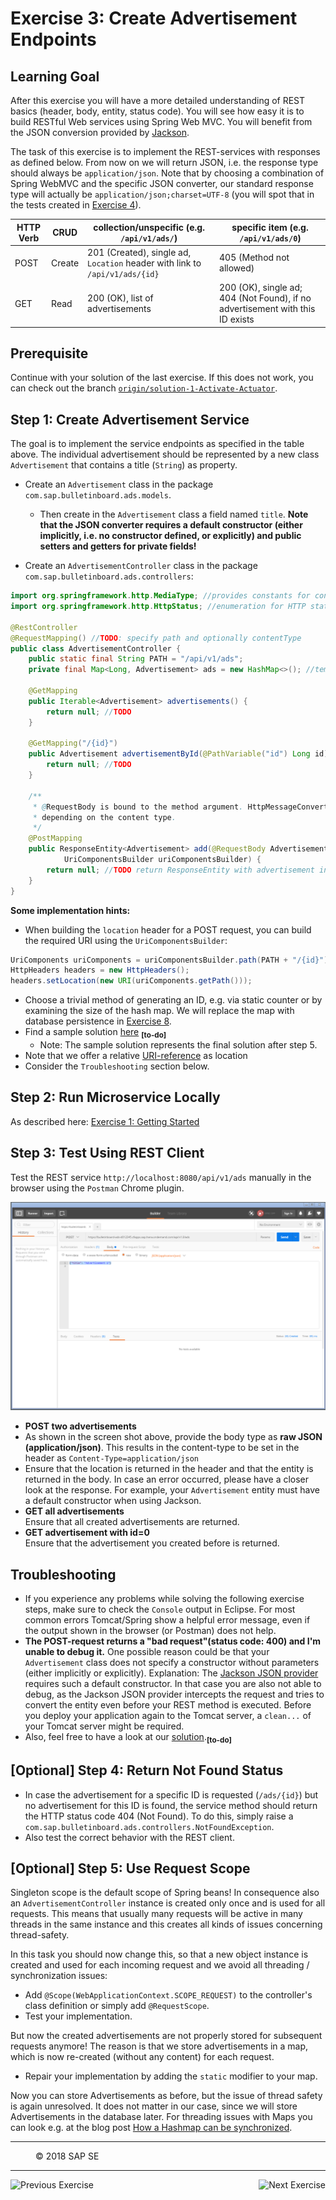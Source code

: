 Exercise 3: Create Advertisement Endpoints
==========================================

## Learning Goal
After this exercise you will have a more detailed understanding of REST basics (header, body, entity, status code). You will see how easy it is to build RESTful Web services using Spring Web MVC. You will benefit from the JSON conversion provided by [Jackson](../Knowledge/JSONConversion.md).

The task of this exercise is to implement the REST-services with responses as defined below. From now on we will return JSON, i.e. the response type should always be `application/json`. Note that by choosing a combination of Spring WebMVC and the specific JSON converter, our standard response type will actually be `application/json;charset=UTF-8`  (you will spot that in the tests created in [Exercise 4](../CreateMicroservice/Exercise_4_CreateServiceTests.md)).

| HTTP Verb |  CRUD      | collection/unspecific (e.g. `/api/v1/ads/`)   | specific item (e.g. `/api/v1/ads/0`)|   
| ----------- | ---------- | ------------------------------------ | ------------------------------------- |
| POST        | Create     | 201 (Created), single ad, `Location` header with link to `/api/v1/ads/{id}` | 405 (Method not allowed) |
| GET         | Read       | 200 (OK), list of advertisements | 200 (OK), single ad; 404 (Not Found), if no advertisement with this ID exists |

## Prerequisite
Continue with your solution of the last exercise. If this does not work, you can check out the branch [`origin/solution-1-Activate-Actuator`](https://github.com/SAP/cloud-bulletinboard-ads/tree/solution-1-Activate-Actuator).

## Step 1: Create Advertisement Service
The goal is to implement the service endpoints as specified in the table above.
The individual advertisement should be represented by a new class `Advertisement` that contains a title (`String`) as property.

- Create an `Advertisement` class in the package `com.sap.bulletinboard.ads.models`.
  - Then create in the `Advertisement` class a field named `title`. **Note that the JSON converter requires a default constructor (either implicitly, i.e. no constructor defined, or explicitly) and public setters and getters for private fields!**

- Create an `AdvertisementController` class in the package `com.sap.bulletinboard.ads.controllers`:
```java
import org.springframework.http.MediaType; //provides constants for content types
import org.springframework.http.HttpStatus; //enumeration for HTTP status codes

@RestController
@RequestMapping() //TODO: specify path and optionally contentType 
public class AdvertisementController {
    public static final String PATH = "/api/v1/ads";
    private final Map<Long, Advertisement> ads = new HashMap<>(); //temporary data storage, key represents the ID
    
    @GetMapping
    public Iterable<Advertisement> advertisements() {
        return null; //TODO
    }

    @GetMapping("/{id}")
    public Advertisement advertisementById(@PathVariable("id") Long id) {
        return null; //TODO
    }

    /**
     * @RequestBody is bound to the method argument. HttpMessageConverter resolves method argument 
     * depending on the content type.
     */
    @PostMapping
    public ResponseEntity<Advertisement> add(@RequestBody Advertisement advertisement,
            UriComponentsBuilder uriComponentsBuilder) {
        return null; //TODO return ResponseEntity with advertisement in the body, location header and HttpStatus.CREATED status code
    }
}
```

**Some implementation hints:**
- When building the `location` header for a POST request, you can build the required URI using the `UriComponentsBuilder`:
```java
UriComponents uriComponents = uriComponentsBuilder.path(PATH + "/{id}").buildAndExpand(id);
HttpHeaders headers = new HttpHeaders();
headers.setLocation(new URI(uriComponents.getPath()));
```
- Choose a trivial method of generating an ID, e.g. via static counter or by examining the size of the hash map. We will replace the map with database persistence in [Exercise 8](../ConnectDatabase/Exercise_8_Part1_ConfigurePersistence.md).
- Find a sample solution [here](https://github.wdf.sap.corp/cc-java/cc-bulletinboard-ads-spring-webmvc/blob/solution-3-Create-Ads-Endpoints/src/main/java/com/sap/bulletinboard/ads/controllers/AdvertisementController.java) <sub><b>[to-do]</b></sub>
  - Note: The sample solution represents the final solution after step 5.
- Note that we offer a relative [URI-reference](https://tools.ietf.org/html/rfc3986#section-4.2) as location
- Consider the `Troubleshooting` section below.

## Step 2: Run Microservice Locally
As described here: [Exercise 1: Getting Started](../CreateMicroservice/Exercise_1_GettingStarted.md)

## Step 3: Test Using REST Client
Test the REST service `http://localhost:8080/api/v1/ads` manually in the browser using the `Postman` Chrome plugin. 

![Post Request using Postman](images/RestClient_PostRequest.png)

- **POST two advertisements**
- As shown in the screen shot above, provide the body type as **raw JSON (application/json)**. This results in the content-type to be set in the header as `Content-Type=application/json` 
- Ensure that the location is returned in the header and that the entity is returned in the body. In case an error occurred, please have a closer look at the response. For example, your `Advertisement` entity must have a default constructor when using Jackson.
- **GET all advertisements**  
Ensure that all created advertisements are returned.
- **GET advertisement with id=0**    
Ensure that the advertisement you created before is returned.

## Troubleshooting
- If you experience any problems while solving the following exercise steps, make sure to check the `Console` output in Eclipse. For most common errors Tomcat/Spring show a helpful error message, even if the output shown in the browser (or Postman) does not help.
- **The POST-request returns a "bad request"(status code: 400) and I'm unable to debug it.** One possible reason could be that your `Advertisement` class does not specify a constructor without parameters (either implicitly or explicitly). Explanation: The [Jackson JSON provider](../Knowledge/JSONConversion.md) requires such a default constructor. In that case you are also not able to debug, as the Jackson JSON provider intercepts the request and tries to convert the entity even before your REST method is executed. 
Before you deploy your application again to the Tomcat server, a `clean...` of your Tomcat server might be required.
- Also, feel free to have a look at our [solution](https://github.wdf.sap.corp/cc-java/cc-bulletinboard-ads-spring-webmvc/tree/solution-3-Create-Ads-Endpoints).<sub><b>[to-do]</b></sub>

## [Optional] Step 4: Return Not Found Status
- In case the advertisement for a specific ID is requested (`/ads/{id}`) but no advertisement for this ID is found, the service method should return the HTTP status code 404 (Not Found). To do this, simply raise a `com.sap.bulletinboard.ads.controllers.NotFoundException`.
- Also test the correct behavior with the REST client.

## [Optional] Step 5: Use Request Scope
Singleton scope is the default scope of Spring beans! In consequence also an `AdvertisementController` instance is created only once and is used for all requests. This means that usually many requests will be active in many threads in the same instance and this creates all kinds of issues concerning thread-safety. 

In this task you should now change this, so that a new object instance is created and used for each incoming request and we avoid all threading / synchronization issues:
- Add `@Scope(WebApplicationContext.SCOPE_REQUEST)` to the controller's class definition or simply add `@RequestScope`.
- Test your implementation.

But now the created advertisements are not properly stored for subsequent requests anymore! The reason is that we store advertisements in a map, which is now re-created (without any content) for each request.

- Repair your implementation by adding the `static` modifier to your map. 
 
Now you can store Advertisements as before, but the issue of thread safety is again unresolved. It does not matter in our case, since we will store Advertisements in the database later. For threading issues with Maps you can look e.g. at the blog post [How a Hashmap can be synchronized](http://stackoverflow.com/questions/1291836/concurrenthashmap-vs-synchronized-hashmap).

***

<dl>
  <dd>
  <div class="footer">&copy; 2018 SAP SE</div>
  </dd>
</dl>
<hr>
<a href="Exercise_2_HelloWorldResource.md">
  <img align="left" alt="Previous Exercise">
</a>
<a href="Exercise_4_CreateServiceTests.md">
  <img align="right" alt="Next Exercise">
</a>
